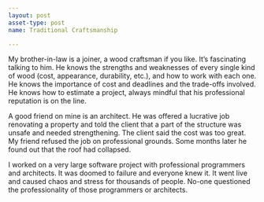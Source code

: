 ```yaml
---
layout: post
asset-type: post
name: Traditional Craftsmanship

---
```


My brother-in-law is a joiner, a wood craftsman if you like. It’s fascinating talking to him. He knows the strengths and weaknesses of every single kind of wood (cost, appearance, durability, etc.), and how to work with each one. He knows the importance of cost and deadlines and the trade-offs involved. He knows how to estimate a project, always mindful that his professional reputation is on the line.

A good friend on mine is an architect. He was offered a lucrative job renovating a property and told the client that a part of the structure was unsafe and needed strengthening. The client said the cost was too great. My friend refused the job on professional grounds. Some months later he found out that the roof had collapsed.

I worked on a very large software project with professional programmers and architects. It was doomed to failure and everyone knew it. It went live and caused chaos and stress for thousands of people. No-one questioned the professionality of those programmers or architects.


